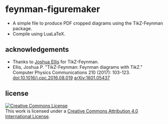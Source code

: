# feynman-figuremaker
- A simple file to produce PDF cropped diagrams using the TikZ-Feynman package.
- Compile using LuaLaTeX.
## acknowledgements
- Thanks to <a href="https://github.com/JP-Ellis">Joshua Ellis</a> for TikZ-Feynman.
- Ellis, Joshua P. "TikZ-Feynman: Feynman diagrams with TikZ." Computer Physics Communications 210 (2017): 103-123. <a href="https://doi.org/10.1016/j.cpc.2016.08.019">doi:10.1016/j.cpc.2016.08.019</a> <a href="https://arXiv.org/abs/1601.05437">arXiv:1601.05437</a>
## license
<a rel="license" href="http://creativecommons.org/licenses/by/4.0/"><img alt="Creative Commons License" style="border-width:0" src="https://i.creativecommons.org/l/by/4.0/88x31.png" /></a><br />This work is licensed under a <a rel="license" href="http://creativecommons.org/licenses/by/4.0/">Creative Commons Attribution 4.0 International License</a>.
